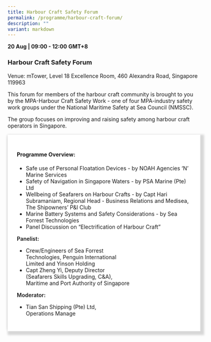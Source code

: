 ```yaml
---
title: Harbour Craft Safety Forum
permalink: /programme/harbour-craft-forum/
description: ""
variant: markdown
---
```

<div class="container-space">
  <b>20 Aug  | 09:00 - 12:00</b>&nbsp;<b>GMT+8</b>
  <h3>Harbour Craft Safety Forum</h3>
	<p>Venue: mTower, Level 18 Excellence Room, 460 Alexandra Road, Singapore 119963</p>
	<p>This forum for members of the harbour craft community is brought to you by the MPA-Harbour Craft Safety Work - one of four MPA-industry safety work groups under the National Maritime Safety at Sea Council (NMSSC).</p>
	<p>The group focuses on improving and raising safety among harbour craft operators in Singapore.</p>
</div>
<section>
<div class="bp-container is-fluid full-width">
<div class="row">
<div class="col is-full">
<div class="row">
<div class="col is-12">
<div class="border bg-light h-100 position-relative">
<div class="p-4">
	<h4 class="programme-title">Programme Overview:</h4>
	<ul>
		<li>Safe use of Personal Floatation Devices - by NOAH Agencies ‘N’ Marine Services</li>
		<li>Safety of Navigation in Singapore Waters - by PSA Marine (Pte) Ltd</li>
		<li>Wellbeing of Seafarers on Harbour Crafts - by Capt Hari Subramaniam, Regional Head - Business Relations and Medisea, The Shipowners’ P&I Club</li>
		<li>Marine Battery Systems and Safety Considerations - by Sea Forrest Technologies</li>
		<li>⁠Panel Discussion on “Electrification of Harbour Craft”</li>
	</ul>
	<p class="content-margin" style="font-weight:600">Panelist:</p>
	<ul>
		<li>Crew/Engineers of Sea Forrest<br>Technologies, Penguin International<br>Limited and Yinson Holding</li>
		<li>Capt Zheng Yi, Deputy Director<br>(Seafarers Skills Upgrading, C&A),<br>Maritime and Port Authority of Singapore </li>
	</ul>
	<p class="content-margin" style="font-weight:600">Moderator:</p>
	<ul>
		<li>Tian San Shipping (Pte) Ltd,<br>Operations Manage</li>
	</ul>
</div>
</div>
</div>
</div>
</div>
</div>
</div>	
</section>


<style type="text/css"> 
	.content ul > li:last-child{
		margin-bottom:0px!important;
	}
	p.content-margin{
		margin-top:0px!important;
	}
.container-space{
	margin-bottom:15px;
}
	.full-width{
		margin-left:0px!important;
		margin-right:0px!important;
	}
	hr.my-3{
margin-top: 0.75rem;	
	}

    .is-left{
      text-align: left;
    }
    .content h4{
      font-weight: 500; 
      color: #337B9A !important;
      margin-top: 1rem;
    }
    .bg-light {
      background-color: #fff !important;
      box-shadow: 5px 5px 5px 5px rgb(215 215 215), -5px 0 6px -4px rgb(215 215 215);
    }
    .p-4 {
      padding: 1.5rem!important;
    }
  .content a {text-decoration:none;}
	.content h3 { margin-top: 1rem;}
</style>
